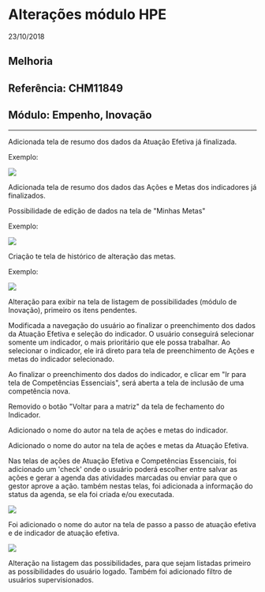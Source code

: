 # Alterações módulo HPE
23/10/2018
## Melhoria
## Referência: CHM11849
## Módulo: Empenho, Inovação
***

Adicionada tela de resumo dos dados da Atuação Efetiva já finalizada.

Exemplo:

![]([PATH_IMG]/CHM_11849_resumo_atuacao_efetiva.png)

Adicionada tela de resumo dos dados das Ações e Metas dos indicadores já finalizados.

Possibilidade de edição de dados na tela de "Minhas Metas"

Exemplo:

![]([PATH_IMG]/CHM_11849_edicao_minhas_metas.png)

Criação te tela de histórico de alteração das metas.

Exemplo:

![]([PATH_IMG]/CHM_11849_historico_minhas_metas.png)

Alteração para exibir na tela de listagem de possibilidades (módulo de Inovação), primeiro os itens pendentes.

Modificada a navegação do usuário ao finalizar o preenchimento dos dados da Atuação Efetiva e seleção do indicador. O usuário conseguirá selecionar somente um indicador, o mais prioritário que ele possa trabalhar. Ao selecionar o indicador, ele irá direto para tela de preenchimento de Ações e metas do indicador selecionado.

Ao finalizar o preenchimento dos dados do indicador, e clicar em "Ir para tela de Competências Essenciais", será aberta a tela de inclusão de uma competência nova.

Removido o botão "Voltar para a matriz" da tela de fechamento do Indicador.

Adicionado o nome do autor na tela de ações e metas do indicador.

Adicionado o nome do autor na tela de ações e metas da Atuação Efetiva.

Nas telas de ações de Atuação Efetiva e Competências Essenciais, foi adicionado um 'check' onde o usuário poderá escolher entre salvar as ações e gerar a agenda das atividades marcadas ou enviar para que o gestor aprove a ação. também nestas telas, foi adicionada a informação do status da agenda, se ela foi criada e/ou executada.

![]([PATH_IMG]/CHM11849_tela_acoes.png)

Foi adicionado o nome do autor na tela de passo a passo de atuação efetiva e de indicador de atuação efetiva.

![]([PATH_IMG]/CHM_11849_autor_tela_atuacao_indicador.png)

Alteração na listagem das possibilidades, para que sejam listadas primeiro as possibilidades do usuário logado. Também foi adicionado filtro de usuários supervisionados.
